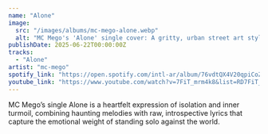 ```yaml
---
name: "Alone"
image:
  src: "/images/albums/mc-mego-alone.webp"
  alt: "MC Mego's 'Alone' single cover: A gritty, urban street art style with bold typography."
publishDate: 2025-06-22T00:00:00Z
tracks:
  - "Alone"
artist: "mc-mego"
spotify_link: "https://open.spotify.com/intl-ar/album/76vdtQX4V20qpiCoZY42WR?si=EE_bzR73QgCa8-P39v4qEA"
youtube_link: "https://www.youtube.com/watch?v=7FiT_mrm4k8&list=RD7FiT_mrm4k8&start_radio=1"
---
```

MC Mego’s single Alone is a heartfelt expression of isolation and inner turmoil, combining haunting melodies with raw, introspective lyrics that capture the emotional weight of standing solo against the world.